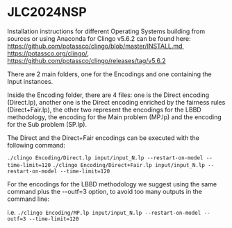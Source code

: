 # JLC2024NSP

Installation instructions for different Operating Systems building from sources or using Anaconda for Clingo v5.6.2 can be found here:
https://github.com/potassco/clingo/blob/master/INSTALL.md, https://potassco.org/clingo/,  https://github.com/potassco/clingo/releases/tag/v5.6.2

There are 2 main folders, one for the Encodings and one containing the Input instances.

Inside the Encoding folder, there are 4 files: one is the Direct encoding (Direct.lp), another one is the Direct encoding enriched by the fairness rules (Direct+Fair.lp), the other two represent the encodings for the LBBD methodology, the encoding for the Main problem (MP.lp) and the encoding for the Sub problem (SP.lp).


The Direct and the Direct+Fair encodings can be executed with the following command: 

```./clingo Encoding/Direct.lp input/input_N.lp --restart-on-model --time-limit=120```
```./clingo Encoding/Direct+Fair.lp input/input_N.lp --restart-on-model --time-limit=120```

For the encodings for the LBBD methodology we suggest using the same command plus the --outf=3 option, to avoid too many outputs in the command line: 

i.e. ```./clingo Encoding/MP.lp input/input_N.lp --restart-on-model --outf=3 --time-limit=120```


 

